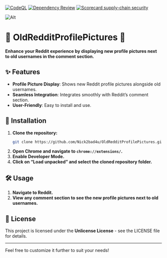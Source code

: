 [![CodeQL](https://github.com/Nick2bad4u/OldRedditProfilePictures/actions/workflows/codeql.yml/badge.svg)](https://github.com/Nick2bad4u/OldRedditProfilePictures/actions/workflows/codeql.yml)
[![Dependency Review](https://github.com/Nick2bad4u/OldRedditProfilePictures/actions/workflows/dependency-review.yml/badge.svg)](https://github.com/Nick2bad4u/OldRedditProfilePictures/actions/workflows/dependency-review.yml)
[![Scorecard supply-chain security](https://github.com/Nick2bad4u/OldRedditProfilePictures/actions/workflows/scorecards.yml/badge.svg)](https://github.com/Nick2bad4u/OldRedditProfilePictures/actions/workflows/scorecards.yml)

![Alt](https://repobeats.axiom.co/api/embed/b048fc14c55bfdfdd6749ab73d7a9d4ec6d6db32.svg "Repobeats analytics image")
# 🌟 OldRedditProfilePictures 🌟

**Enhance your Reddit experience by displaying new profile pictures next to old usernames in the comment section.**

## ✨ Features
- **Profile Picture Display**: Shows new Reddit profile pictures alongside old usernames.
- **Seamless Integration**: Integrates smoothly with Reddit’s comment section.
- **User-Friendly**: Easy to install and use.

## 🚀 Installation
1. **Clone the repository:**
    ```bash
    git clone https://github.com/Nick2bad4u/OldRedditProfilePictures.git
    ```
2. **Open Chrome and navigate to `chrome://extensions/`.**
3. **Enable Developer Mode.**
4. **Click on “Load unpacked” and select the cloned repository folder.**

## 🛠️ Usage
1. **Navigate to Reddit.**
2. **View any comment section to see the new profile pictures next to old usernames.**

## 📜 License
This project is licensed under the **Unlicense License** - see the LICENSE file for details.

---

Feel free to customize it further to suit your needs!
